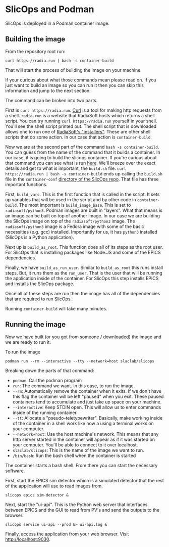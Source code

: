 # SlicOps and Podman

SlicOps is deployed in a Podman container image.

## Building the image

From the repository root run:

```
curl https://radia.run | bash -s container-build
```

That will start the process of building the image on your machine.

If your curious about what those commands mean please read on. If you
just want to build an image so you can run it then you can skip this
information and jump to the next section.

The command can be broken into two parts.

First is `curl https://radia.run`. [Curl](https://curl.se/docs/manpage.html)
is a tool for making http requests from a shell. `radia.run` is a
website that RadiaSoft hosts which returns a shell script. You
can try running `curl https://radia.run` yourself in your shell. You'll see
the shell script printed out. The shell script that is downloaded
allows one to run one of [RadiaSoft's
"installers"](https://github.com/radiasoft/download). These are other
shell scripts that do some action. In our case that action is
`container-build`.

Now we are at the second part of the command `bash -s container-build`. You
can guess from the name of the command that it builds a container. In
our case, it is going to build the slicops container. If you're
curious about that command you can see what is run
[here](https://github.com/radiasoft/download/blob/master/installers/container-build/radiasoft-download.sh).
We'll breeze over the exact details and get to what is important, the
`build.sh` file. `curl https://radia.run | bash -s container-build` ends up calling
the `build.sh` file in the `container-conf` [directory of the SlicOps
repo](https://github.com/slaclab/slicops/blob/main/container-conf/build.sh).
That file has three important functions.

First, `build_vars`. This is the first function that is called in the
script. It sets up variables that will be used in the script and by
other code in `container-build`. The most important is
`build_image_base`. This is set to `radiasoft/python3`. Podman images
are built in "layers". What that means is an image can be built on top
of another image. In our case we are building the SlicOps image on top
of the `radiasoft/python3` image. The `radiasoft/python3` image is a
Fedora image with some of the basic necessities (e.g. gcc) installed.
Importantly for us, it has `python3` installed (SlicOps is a Python
application).

Next up is `build_as_root`. This function does all of its steps as the
root user. For SlicOps that is installing packages like Node.JS and
some of the EPICS dependencies.

Finally, we have `build_as_run_user`. Similar to `build_as_root` this
runs install steps. But, it runs them as the `run_user`. That is the
user that will be running the application inside of the container. For
SlicOps this step installs EPICS and installs the SlicOps package.

Once all of these steps are run then the image has all of the
dependencies that are required to run SlicOps.

Running `container-build` will take many minutes.

## Running the image

Now we have built (or you got from someone / downloaded) the image and
we are ready to run it.

To run the image

```
podman run --rm --interactive --tty --network=host slaclab/slicops
```

Breaking down the parts of that command:
- `podman`: Call the podman program
- `run`: The command we want. In this case, to run the image.
- `--rm`: Automatically remove the container when it exits. If we
  don't have this flag the container will be left "paused" when you
  exit. These paused containers tend to accumulate and just take up
  space on your machine.
- `--interactive`: Keep STDIN open. This will allow us to enter
  commands inside of the running container.
- `--tt`: Allocate a "pseudo-teletypewriter". Basically, make working
  inside of the container in a shell work like how a using a terminal
  works on your computer.
- `--network=host`: Use the host machine's network. This means
  that any http server started in the container will appear as if it
  was started on your computer. You'll be able to connect to it over
  localhost.
- `slaclab/slicops`: This is the name of the image we want to run.
- `/bin/bash`: Run the bash shell when the container is started

The container starts a bash shell.
From there you can start the necessary software.

First, start the EPICS sim detector which is a simulated detector that the rest of the application
will use to read images from.
```
slicops epics sim-detector &
```

Next, start the "ui-api". This is the Python web server that
interfaces between EPICS and the GUI to read from PV's and send the
outputs to the browser.

```
slicops service ui-api --prod &> ui-api.log &
```

Finally, access the application from your web browser. Visit
[http://localhost:9030](http://localhost:9030).
